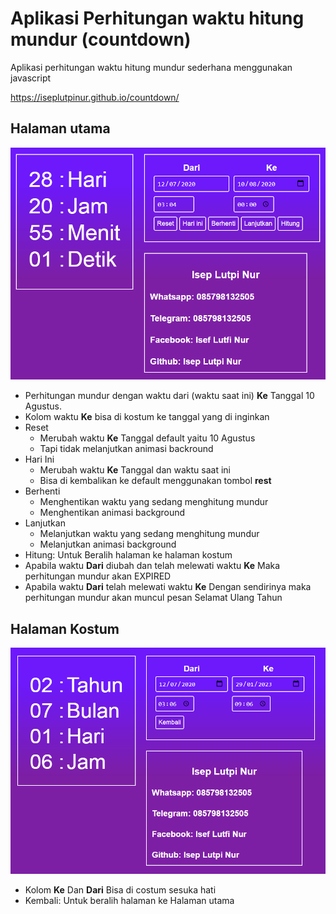 # Aplikasi Perhitungan waktu hitung mundur (countdown)
Aplikasi perhitungan waktu hitung mundur sederhana menggunakan javascript

https://iseplutpinur.github.io/countdown/

## Halaman utama
<img src="Main.png"/>

- Perhitungan mundur dengan waktu dari (waktu saat ini)  **Ke** Tanggal 10 Agustus.
- Kolom waktu **Ke** bisa di kostum ke tanggal yang di inginkan
- Reset
	- Merubah waktu  **Ke** Tanggal default yaitu 10 Agustus
	- Tapi tidak melanjutkan animasi backround
- Hari Ini
	- Merubah waktu  **Ke** Tanggal dan waktu saat ini
	- Bisa di kembalikan ke default menggunakan tombol **rest**
- Berhenti
	- Menghentikan waktu yang sedang menghitung mundur
	- Menghentikan animasi background
- Lanjutkan
	- Melanjutkan waktu yang sedang menghitung mundur
	- Melanjutkan animasi background
- Hitung: Untuk Beralih halaman ke halaman kostum
- Apabila waktu **Dari** diubah dan telah melewati waktu **Ke** Maka perhitungan mundur akan EXPIRED
- Apabila waktu **Dari** telah melewati waktu **Ke** Dengan sendirinya maka perhitungan mundur akan muncul pesan Selamat Ulang Tahun

## Halaman Kostum
<img src="Costum.png" >

- Kolom **Ke** Dan **Dari** Bisa di costum sesuka hati
- Kembali: Untuk beralih halaman ke Halaman utama 
